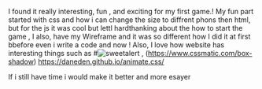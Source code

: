 
I found it really interesting, fun , and exciting  for my first game.! My fun part started with css and how i can change the size to diffrent phons  then  html, but for the js it was cool but lettl hardthanking about the how to start the game , I also, have my Wireframe and it was so different how I did it at first bbefore even i write a code and now ! Also, I love how website has interesting things such as 
#![sweetalert](https://sweetalert.js.org/) , (https://www.cssmatic.com/box-shadow) https://daneden.github.io/animate.css/

If i still have time i would make it better and more esayer 